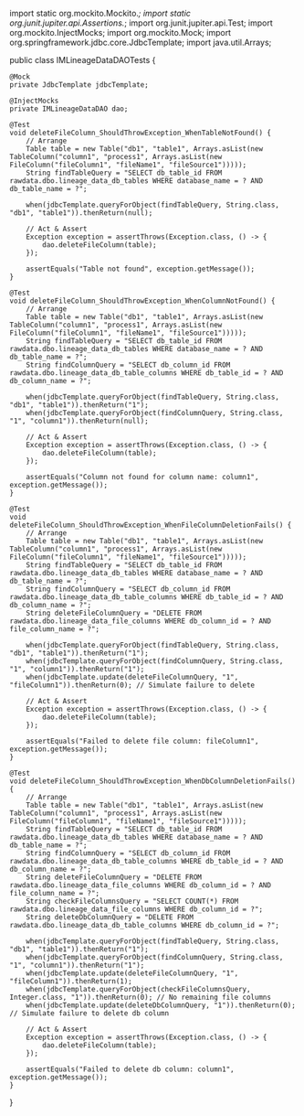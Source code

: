 import static org.mockito.Mockito.*;
import static org.junit.jupiter.api.Assertions.*;
import org.junit.jupiter.api.Test;
import org.mockito.InjectMocks;
import org.mockito.Mock;
import org.springframework.jdbc.core.JdbcTemplate;
import java.util.Arrays;

public class IMLineageDataDAOTests {

    @Mock
    private JdbcTemplate jdbcTemplate;

    @InjectMocks
    private IMLineageDataDAO dao;

    @Test
    void deleteFileColumn_ShouldThrowException_WhenTableNotFound() {
        // Arrange
        Table table = new Table("db1", "table1", Arrays.asList(new TableColumn("column1", "process1", Arrays.asList(new FileColumn("fileColumn1", "fileName1", "fileSource1")))));
        String findTableQuery = "SELECT db_table_id FROM rawdata.dbo.lineage_data_db_tables WHERE database_name = ? AND db_table_name = ?";

        when(jdbcTemplate.queryForObject(findTableQuery, String.class, "db1", "table1")).thenReturn(null);

        // Act & Assert
        Exception exception = assertThrows(Exception.class, () -> {
            dao.deleteFileColumn(table);
        });

        assertEquals("Table not found", exception.getMessage());
    }

    @Test
    void deleteFileColumn_ShouldThrowException_WhenColumnNotFound() {
        // Arrange
        Table table = new Table("db1", "table1", Arrays.asList(new TableColumn("column1", "process1", Arrays.asList(new FileColumn("fileColumn1", "fileName1", "fileSource1")))));
        String findTableQuery = "SELECT db_table_id FROM rawdata.dbo.lineage_data_db_tables WHERE database_name = ? AND db_table_name = ?";
        String findColumnQuery = "SELECT db_column_id FROM rawdata.dbo.lineage_data_db_table_columns WHERE db_table_id = ? AND db_column_name = ?";

        when(jdbcTemplate.queryForObject(findTableQuery, String.class, "db1", "table1")).thenReturn("1");
        when(jdbcTemplate.queryForObject(findColumnQuery, String.class, "1", "column1")).thenReturn(null);

        // Act & Assert
        Exception exception = assertThrows(Exception.class, () -> {
            dao.deleteFileColumn(table);
        });

        assertEquals("Column not found for column name: column1", exception.getMessage());
    }

    @Test
    void deleteFileColumn_ShouldThrowException_WhenFileColumnDeletionFails() {
        // Arrange
        Table table = new Table("db1", "table1", Arrays.asList(new TableColumn("column1", "process1", Arrays.asList(new FileColumn("fileColumn1", "fileName1", "fileSource1")))));
        String findTableQuery = "SELECT db_table_id FROM rawdata.dbo.lineage_data_db_tables WHERE database_name = ? AND db_table_name = ?";
        String findColumnQuery = "SELECT db_column_id FROM rawdata.dbo.lineage_data_db_table_columns WHERE db_table_id = ? AND db_column_name = ?";
        String deleteFileColumnQuery = "DELETE FROM rawdata.dbo.lineage_data_file_columns WHERE db_column_id = ? AND file_column_name = ?";

        when(jdbcTemplate.queryForObject(findTableQuery, String.class, "db1", "table1")).thenReturn("1");
        when(jdbcTemplate.queryForObject(findColumnQuery, String.class, "1", "column1")).thenReturn("1");
        when(jdbcTemplate.update(deleteFileColumnQuery, "1", "fileColumn1")).thenReturn(0); // Simulate failure to delete

        // Act & Assert
        Exception exception = assertThrows(Exception.class, () -> {
            dao.deleteFileColumn(table);
        });

        assertEquals("Failed to delete file column: fileColumn1", exception.getMessage());
    }

    @Test
    void deleteFileColumn_ShouldThrowException_WhenDbColumnDeletionFails() {
        // Arrange
        Table table = new Table("db1", "table1", Arrays.asList(new TableColumn("column1", "process1", Arrays.asList(new FileColumn("fileColumn1", "fileName1", "fileSource1")))));
        String findTableQuery = "SELECT db_table_id FROM rawdata.dbo.lineage_data_db_tables WHERE database_name = ? AND db_table_name = ?";
        String findColumnQuery = "SELECT db_column_id FROM rawdata.dbo.lineage_data_db_table_columns WHERE db_table_id = ? AND db_column_name = ?";
        String deleteFileColumnQuery = "DELETE FROM rawdata.dbo.lineage_data_file_columns WHERE db_column_id = ? AND file_column_name = ?";
        String checkFileColumnsQuery = "SELECT COUNT(*) FROM rawdata.dbo.lineage_data_file_columns WHERE db_column_id = ?";
        String deleteDbColumnQuery = "DELETE FROM rawdata.dbo.lineage_data_db_table_columns WHERE db_column_id = ?";

        when(jdbcTemplate.queryForObject(findTableQuery, String.class, "db1", "table1")).thenReturn("1");
        when(jdbcTemplate.queryForObject(findColumnQuery, String.class, "1", "column1")).thenReturn("1");
        when(jdbcTemplate.update(deleteFileColumnQuery, "1", "fileColumn1")).thenReturn(1);
        when(jdbcTemplate.queryForObject(checkFileColumnsQuery, Integer.class, "1")).thenReturn(0); // No remaining file columns
        when(jdbcTemplate.update(deleteDbColumnQuery, "1")).thenReturn(0); // Simulate failure to delete db column

        // Act & Assert
        Exception exception = assertThrows(Exception.class, () -> {
            dao.deleteFileColumn(table);
        });

        assertEquals("Failed to delete db column: column1", exception.getMessage());
    }
}
